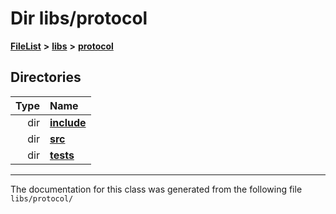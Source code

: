 

# Dir libs/protocol



[**FileList**](files.md) **>** [**libs**](dir_6719ab1f1f7655efc2fa43f7eb574fd1.md) **>** [**protocol**](dir_256d27db1e44b9b04d67f4c92d3fc698.md)














## Directories

| Type | Name |
| ---: | :--- |
| dir | [**include**](dir_5926395dd2a1a1e5a7c03e8f9928f69e.md) <br> |
| dir | [**src**](dir_62c749a433f68b441b7c0425b5469d66.md) <br> |
| dir | [**tests**](dir_0600a918fa506c296d39916ce5da6191.md) <br> |

























































------------------------------
The documentation for this class was generated from the following file `libs/protocol/`

